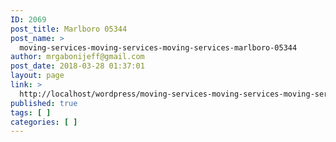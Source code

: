 ```yaml
---
ID: 2069
post_title: Marlboro 05344
post_name: >
  moving-services-moving-services-moving-services-marlboro-05344
author: mrgabonijeff@gmail.com
post_date: 2018-03-28 01:37:01
layout: page
link: >
  http://localhost/wordpress/moving-services-moving-services-moving-services-marlboro-05344/
published: true
tags: [ ]
categories: [ ]
---
```

